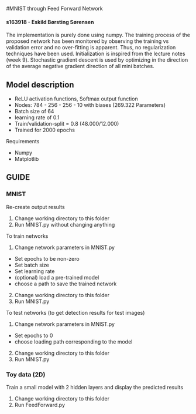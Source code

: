 #MNIST through Feed Forward Network
#### s163918 - Eskild Børsting Sørensen

The implementation is purely done using numpy. The training process of the proposed network has been monitored
by observing the training vs validation error and no over-fitting is apparent. Thus, no regularization techniques 
have been used. Initialization is inspired from the lecture notes (week 9). Stochastic gradient descent is used 
by optimizing in the direction of the average negative gradient direction of all mini batches.

## Model description
- ReLU activation functions, Softmax output function
- Nodes: 784 - 256 - 256 - 10 with biases (269.322 Parameters)
- Batch size of 64
- learning rate of 0.1
- Train/validation-split = 0.8 (48.000/12.000)
- Trained for 2000 epochs

Requirements
- Numpy
- Matplotlib

## GUIDE

### MNIST

Re-create output results
1) Change working directory to this folder
2) Run MNIST.py without changing anything

To train networks
1) Change network parameters in MNIST.py
- Set epochs to be non-zero
- Set batch size
- Set learning rate
- (optional) load a pre-trained model
- choose a path to save the trained network
2) Change working directory to this folder
3) Run MNIST.py

To test networks (to get detection results for test images)
1) Change network parameters in MNIST.py
- Set epochs to 0
- choose loading path corresponding to the model
2) Change working directory to this folder
3) Run MNIST.py

### Toy data (2D)

Train a small model with 2 hidden layers and display the predicted results

1) Change working directory to this folder
2) Run FeedForward.py